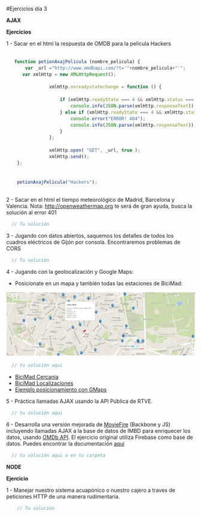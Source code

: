 #Ejercicios día 3

**AJAX**

**Ejercicios**

1 - Sacar en el html la respuesta de OMDB para la pelicula Hackers

```javascript
  
   function petionAxajPelicula (nombre_pelicula) {
       var _url ="http://www.omdbapi.com/?t='"+nombre_pelicula+"'";
      var xmlHttp = new XMLHttpRequest();

                xmlHttp.onreadystatechange = function () {

                    if (xmlHttp.readyState === 4 && xmlHttp.status === 200) {
                        console.info(JSON.parse(xmlHttp.responseText));
                    } else if (xmlHttp.readyState === 4 && xmlHttp.status === 404) {
                        console.error("ERROR! 404");
                        console.info(JSON.parse(xmlHttp.responseText));
                    }
                };

                xmlHttp.open( "GET", _url, true );
                xmlHttp.send();
    };

 
    petionAxajPelicula("Hackers");
    
```

2 - Sacar en el html el tiempo meteorológico de Madrid, Barcelona y Valencia. 
Nota: http://openweathermap.org te será de gran ayuda, busca la solución al error 401

```javascript
  // Tu solución
```


3 - Jugando con datos abiertos, saquemos los detalles de todos los cuadros eléctricos de Gijón por consola.
Encontraremos problemas de CORS


```javascript
  // Tu solución
```


4 - Jugando con la geolocalización y Google Maps:

- Posicionate en un mapa y también todas las estaciones de BiciMad:

![Captura de localizaciones](https://github.com/UlisesGascon/bicimad-api/blob/master/ejemplos/img/gmaps_bicimad_station.png?raw=true)

```javascript
  // tu solución aqui
```

- [BiciMad Cercania](http://bicimad-api.herokuapp.com/api-v1/locations/nearest/?lat=40.418889&long=-3.691944&distance=1000000000)
- [BiciMad Localizaciones](http://bicimad-api.herokuapp.com/api-v1/locations/)
- [Ejemplo posicionamiento con GMaps](otros/posicionamiento)


5 - Práctica llamadas AJAX usando la API Pública de RTVE.

```javascript
  // tu solución aqui
```

6 - Desarrolla una versión mejorada de [MovieFire](https://github.com/arvindr21/movieFire) (Backbone y JS) incluyendo llamadas AJAX a la base de datos de IMBD para enriquecer los datos, usando [OMDb API](http://omdbapi.com/). 
El ejercicio original utiliza Firebase como base de datos. Puedes encontrar la documentación [aqui](https://www.firebase.com/docs/)

```javascript
  // tu solución aqui o en tu carpeta
```


**NODE**


**Ejercicio**

1 - Manejar nuestro sistema acuapónico o nuestro cajero a traves de peticiones HTTP de una manera rudimentaria.

```javascript
    // Tu solución
```